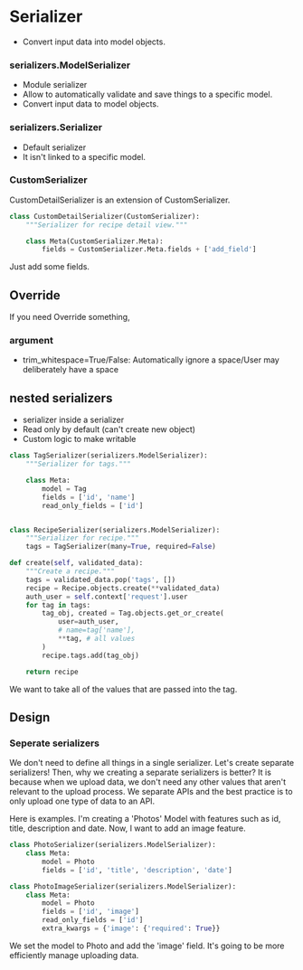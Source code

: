 # Serializer
- Convert input data into model objects.

### serializers.ModelSerializer
- Module serializer
- Allow to automatically validate and save things to a specific model.
- Convert input data to model objects.

### serializers.Serializer
- Default serializer
- It isn't linked to a specific model.

### CustomSerializer
CustomDetailSerializer is an extension of CustomSerializer.
```python
class CustomDetailSerializer(CustomSerializer):
    """Serializer for recipe detail view."""

    class Meta(CustomSerializer.Meta):
        fields = CustomSerializer.Meta.fields + ['add_field']
```
Just add some fields.

## Override
If you need Override something,

### argument
- trim_whitespace=True/False: Automatically ignore a space/User may deliberately have a space

## nested serializers
- serializer inside a serializer
- Read only by default (can't create new object)
- Custom logic to make writable

```python
class TagSerializer(serializers.ModelSerializer):
    """Serializer for tags."""

    class Meta:
        model = Tag
        fields = ['id', 'name']
        read_only_fields = ['id']


class RecipeSerializer(serializers.ModelSerializer):
    """Serializer for recipe."""
    tags = TagSerializer(many=True, required=False)
```

```python
def create(self, validated_data):
    """Create a recipe."""
    tags = validated_data.pop('tags', [])
    recipe = Recipe.objects.create(**validated_data)
    auth_user = self.context['request'].user
    for tag in tags:
        tag_obj, created = Tag.objects.get_or_create(
            user=auth_user,
            # name=tag['name'],
            **tag, # all values
        )
        recipe.tags.add(tag_obj)

    return recipe
```
We want to take all of the values that are passed into the tag.

## Design
### Seperate serializers
We don't need to define all things in a single serializer.
Let's create separate serializers! Then, why we creating a separate serializers is better?
It is because when we upload data, we don't need any other values that aren't relevant to the upload process.
We separate APIs and the best practice is to only upload one type of data to an API.

Here is examples.
I'm creating a 'Photos' Model with features such as id, title, description and date.
Now, I want to add an image feature.

```python
class PhotoSerializer(serializers.ModelSerializer):
    class Meta:
        model = Photo
        fields = ['id', 'title', 'description', 'date']

class PhotoImageSerializer(serializers.ModelSerializer):
    class Meta:
        model = Photo
        fields = ['id', 'image']
        read_only_fields = ['id']
        extra_kwargs = {'image': {'required': True}}
```
We set the model to Photo and add the 'image' field. It's going to be more efficiently manage uploading data.